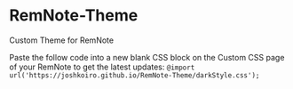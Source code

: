 # RemNote-Theme
Custom Theme for RemNote

Paste the follow code into a new blank CSS block on the Custom CSS page of your RemNote to get the latest updates:
`@import url('https://joshkoiro.github.io/RemNote-Theme/darkStyle.css');`
